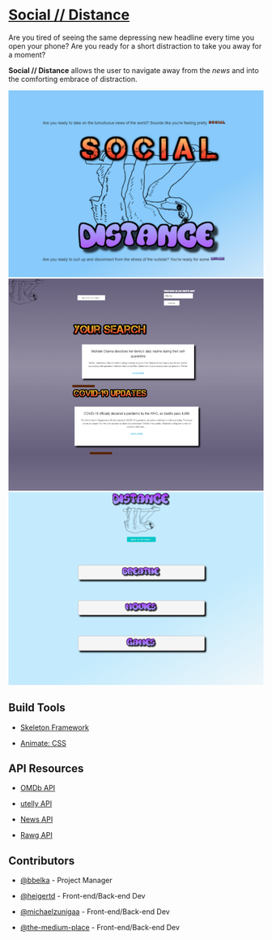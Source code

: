 <a href="https://the-medium-place.github.io/covidDistractions/"><h1>Social // Distance</h1></a>

Are you tired of seeing the same depressing new headline every time you open your phone? Are you ready for a short distraction to take you away for a moment?

**Social // Distance** allows the user to navigate away from the _news_ and into the comforting embrace of distraction.

![Main Page](./public/assets/images/mainscreenshot.png "Main Page Screenshot")
![Social Page](./public/assets/images/socialscreenshot.png "Social Page Screenshot")
![Distance Page](./public/assets/images/distancescreenshot.png "Distance Page Screenshot")

<!-- View it [Here](https://bbelka.github.io/covidDistractions/)! -->

## Build Tools

* [Skeleton Framework](https://skeleton-framework.github.io/)

* [Animate: CSS](https://daneden.github.io/animate.css/)

## API Resources

* [OMDb API](http://www.omdbapi.com/)

* [utelly API](https://rapidapi.com/utelly/api/utelly)

* [News API](https://newsapi.org/)

* [Rawg API](https://rawg.io/apidocs)

## Contributors

* [@bbelka](http://github.com/bbelka) - Project Manager

* [@heigertd](http://github.com/heigertd) - Front-end/Back-end Dev

* [@michaelzunigaa](http://github.com/michaelzunigaa) - Front-end/Back-end Dev

* [@the-medium-place](http://github.com/the-medium-place) - Front-end/Back-end Dev